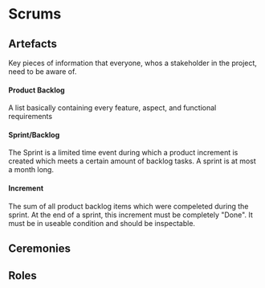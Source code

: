 # Scrums

## Artefacts
  Key pieces of information that everyone, whos a stakeholder in the project, need to be aware of.

#### Product Backlog
  A list basically containing every feature, aspect, and functional requirements

#### Sprint/Backlog
The Sprint is a limited time event during which a product increment is created which meets a certain amount of backlog tasks. A sprint is at most a month long.

#### Increment
The sum of all product backlog items which were compeleted during the sprint.
At the end of a sprint, this increment must be completely "Done".
It must be in useable condition and should be inspectable.

## Ceremonies

## Roles

